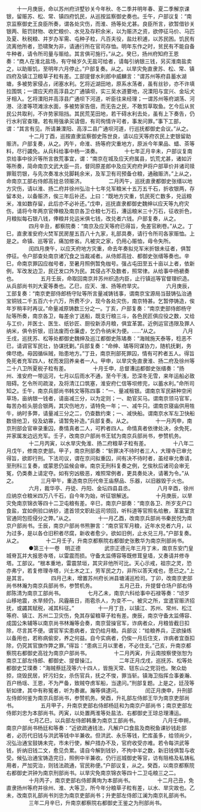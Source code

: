 <!-- { "loadSidebar": true } -->
　　十一月庚辰，命以苏州府浒墅钞关今年秋、冬二季并明年春、夏二季解京课银，留赈苏、松、常、镇四府饥民，从巡按监察御史奏也。壬午，户部议复：“南京监察御史王良臣所奏，谓各处灾伤，而淮、扬等处尤甚。良臣所言，欲暂借钞关银两、赃罚财物、收贮粮价、水兑及存积余米，以为赈济之资，欲停征马价、马匹及夏、秋税粮、并岁办军需、屯种子粒，凡百夫役，盐灶积逋，以苏民困。饥民有流离他所者，恐啸聚为非，请通行所在官司存恤。明年东作之时，贫民有不能自备牛种者，请令所司量与赈给。其言俱可施行。”从之。癸巳，扬州府知府王恩奏：“商人在淮北盐场，有守候岁久无盐可给者，请每引纳银三钱，另买淮南盐卖之，以助赈饥，至明年六月停止。”户部复奏。从之。以旱灾免直隶苏、松、常、镇四府及镇江卫粮草子粒有差。工部提督水利郎中威麟言：“谓苏州等府县蓄水湖塘，多被势家侵占，闭塞水利。乞将近湖田地，原系水荡者，虽有丝钞，亦不许填拉围筑；一谓应天府高淳县之广通镇坝，实三吴水道要地，况溧阳与宜兴、金坛犬牙相入。乞将溧阳并高淳县广通坝下河道，听臣往来经理；一谓苏州等府湖荡、河港、泾溇等项滩涂水面，多被势家告佃，而无告之民，不敢剪草取鱼。乞今后从贫民公共取利，不许势家阻挡。其民荒芜田地，若干碍水利去处，虽有上下奏告，仍行水利官查理。若有用强承买请佃，有司徇情许可者，事发问罪。”事下工部，谓：“其言有见。所请兼溧阳、高淳二县广通坝河道，行巡抚都御史会议。”从之。
　　
　　十二月丁酉，巡按直隶监察御史陈世良，请以应天等府农民上吏银留助赈济。户部复奏，从之。丙午，命淮、扬等府灾重地方，原派今年果品、蜡、茶等料，尽行蠲免。从兵科给事中杨一渶奏。
　　
　　十七年正月辛未，户部议复南京给事中徐沂等所言救荒事宜，谓：“南京在城及应天府属县，饥荒尤甚，诸如沂等所奏，简命南京文武大臣一员，督同原差郎中及应天府府尹将户部草价并诸司赎罪赃罚银，与先次奏准水兑脚耗余米，及军卫有司预备仓粮，通融赈济。”上从之，命南京工部右侍郎高铨总领赈济。
　　
　　二月丙午，巡抚直隶都御史张缙以地方灾伤，请以淮、扬二府并徐州弘治十七年兑军粮米十五万五千石，折收银两，存留本处，以备赈济，俟三年后补还。上曰：“既地方灾重，饥民死亡数多，兑运粮米，准如数存留，此后亦不必补还。”戊申，巡抚直隶都御史魏绅以应天等九府灾伤，请将今年两京官俸粮及南京各卫仓粮七万石，漕运粮米三十万石，征收折色，月粮拟每石银八钱，俸粮并兑运米俱七钱，改兑者六钱。户部复奏，从之。
　　
　　四月辛丑，都察院奏：“南京及应天等府已得旨，免差官刷卷。”从之。丁巳，直隶淮安府火焚军民房屋五百八十九家，礼部具奏，请行令所司各家赈恤。上是之。命镇、巡等官，痛加修省。凡被灾之家，仍用心赈恤，毋令失所。
　　
　　闰四月庚午，以应天府地方灾重，命去年奏拟兑军米折银未征者，俱暂停征。令户部查处南京诸冗食之当裁减者。从侍郎高铨、都御史张缙等奏也。辛巳，命南京罪囚应枷号者，至暑月照例暂免枷号。强占屯田至五十亩以上者，依新例，军改发边卫，民迁发口外为民。其侵占不及数者，照常律。从给事中杨褫奏也。
　　
　　五月壬辰，命取回南京并苏州织造内臣，止行镇巡等官督理织造。从兵部尚书刘大夏等奏也。乙巳，应天、淮、扬等府旱灾。
　　
　　六月庚辰，工部复奏：“南京吏部侍郎杨守阯等所言量减铸钱事，谓南京宝源局当鼓铸弘治通宝铜钱二千五百六十六万，所费不少，现今各处灾伤，南京特甚。乞暂停铸造，俟年岁稍丰时再议。”命量减原铸数三分之一。丁亥，户部复奏：“南京吏部侍郎杨守阯等所奏，南京各卫，每差余丁送船，既支行粮三斗，各色民匠俱应役之数，又给与工价，并医士、医生、纸钞匠、厨役新添月粮，俱宜革罢。近例运官违限及罪人纳米，俱令折银，旧法废而仓廉虚，乞仍令纳米为便。……”从之。
　　
　　八月壬戌，巡抚苏、松等处都御史魏绅及巡江都御史陈璚奏：“海贼施天泰等，稔恶不已，请调官军民壮，协谋抚剿。”兵部复奏：“命绅、璚等同谋协力，随机抚剿，务俾尽绝。毋因循纵贼，贻患地方。”丁丑，南京刑部死罪囚，情有可矜者五人。得旨免死者充军四人，杖而发回养亲者一人。甲申，以旱灾免直隶淮、扬二府及徐州等二十八卫所夏税子粒有差。
　　
　　十月壬申，总督漕运都御史张缙奏：“扬州、淮安府一带运河，七月以后雨水不通，至今干浅，恐深冬无雪，来年运船必致阻碍。乞令所司疏浚，及将清江口筑塞，淮安府仁信等坝修完，以蓄水利。”命所司知之。壬午，南京兵部尚书韩文等陈四事：“一、量减租银。谓南京军民耕种空闲草场，亩纳银一钱者，请亩减三分，以为定则；一、助官买马。谓南京领马官军，每苦办桩头朋合银两，其灾伤地方，请特免一年；一、减牛只。谓南京寝庙供用牲牛，纳时多弊，请量减三分之二，仍查数约束；一、减快船。谓南京水军左卫快船数倍他卫，役及幼寡，请暂免补造。”兵部复奏。从之。
　　
　　十一月丙申，南京刑部会官审录重囚，奏情真者二人，可矜者四人。命情真者依律处决，余免死，并家属发边远充军。壬子，改南京户部尚书王轼为南京兵部尚书，参赞机务。
　　
　　十二月丙寅，以水旱灾免淮、扬二府粮草子粒有差。
　　
　　十八年二月戊午，修南京吏部。甲子，南京刑部奏：“斩罪决不待时者三人，大理寺已审允得旨，欲即行刑。下法司议，谓在京问拟重囚，间有决不待时者，虽经审允奏请，至刑科三复奏，或蒙恩仍监候会审。南京无刑科复奏之例，乞俟秋后诸司会审无冤，仍类奏上请定夺。如有穷凶极恶，难照常例者，更具奏处决，请著为令。”从之。
　　
　　三月甲午，重造南京历代帝王庙祭品、乐器，以旧器毁于火也。
　　
　　六月，裁华亭、丹徒、丹阳、金坛四县县丞。
　　
　　八月辛酉，徐州应纳京仓粮米四万八千石，自今年为始，听征银解送。
　　
　　十月庚辰，以旱灾免南京锦衣等四十二卫屯粮有差。辛巳，南京户部奏：“南京各卫、所岁支户口食盐，宜如例验口纳钞，遣首领文职赴运司领回，听科道等官照名给散，革富室贪官通同包揽侵分之弊。”从之。
　　
　　十一月乙酉，改南京兵部尚书秦民悦为南京户部尚书。壬辰，南京户部尚书熊翀言：“南京官军月粮，近年水兑者六月，以为过多，是以各仓旧积者尽腐，新收者愈少。欲如旧例，止水兑三月。”户部复奏。从之。
　　
　　十二月壬子，升南京都察院右都御史张敷华为南京刑部尚书。
　　
　　●第三十一卷　明正德
　　
　　武宗正德元年三月丁未，南京东安门皇城脊瓦并大报恩寺塔，以雷震而损。守备太监傅容等既修茸皇墙，又奏请并修寺塔。工部议。“根本重地，雷震禁垣，其灾非他所可比。天心示戒，祖宗之灵，恐亦弗宁，若复修理寺塔，兴土木之工，劳军民之力，非所以答天戒也，愿已之。”上是其言。
　　
　　四月己未，增置苏州府长洲县塘浦巡检司。丁卯，改南京吏部尚书林瀚为南京兵部尚书，参赞机务。
　　
　　五月己丑，升提督仓场户部右侍郎陈清为南京工部尚书。
　　
　　七月乙未，南京六科给事中石禄等奏：“顷岁山移地震，水旱频仍，风霾蔽日，雨雹杀人，为变不一。被灾之所，宜遣官赈济招抚，或蠲其赋税，减其科征。”
　　
　　十一月丁丑，以镇江、苏州、常州、松江等府、镇江、苏州二卫灾伤，免其存留粮草子粒有差。庚辰，南京守备太监傅容、成国公朱辅等以南京尚书林瀚等会奏，南京营操官军，诈病者众，月粮皆截日扣除，尽言其不便。谓官军实患病者，宜仍给月粮。兵部议：“给粮养兵，正欲操练以备用也，若称病偷安，养之何益。自今实病者，仍俟一月后住支，诈病者宜亟扣除，仍究其官旗作弊之罪。”得旨：“患病三月以里者，不必住支。”己亥，升南京都察院右都御史高铨为南京户部尚书。
　　
　　十二月丙寅，升云南按察使张恕为南京工部左侍郎、都御史、提督操江。
　　
　　二年正月戊戌，巡抚苏、松等处都御史艾璞奏：”海贼蔡廷茂等六十四人，皆施天常、钮东山之党羽也。聚众劫掠，烧毁民居，奸污妇女，杀伤官兵，抚之不悛，罪当斩。镇海卫指挥佥事姜瀚、百户杨瑶、王恩，不为严备，致贼夺虏军船，当逮问。”刑部复题。上是之，廷茂等斩如律，其中有称冤者，听为奏谳。瀚等俱逮问。
　　
　　闰正月庚申，升刑部左侍郎何鉴为南京兵部尚书，参赞机务。癸酉，升礼部左侍郎王华为南京吏部尚书。
　　
　　五月甲子，升南京吏部右侍郎杨廷和为南京户部尚书；南京吏部左侍郎刘忠为本部尚书。丙寅，以处置两淮等处盐法、右都御史王琼总理漕运。
　　
　　七月乙巳，以兵部左侍郎韩重为南京工部尚书。
　　
　　八月壬申朔，南京户部尚书杨廷和等奏：“近欲疏通钱法，凡解户口食盐及商税鱼课钞钱赴部者，必历代旧钱与洪武等钱中半兼收。但洪武、永乐等钱，贮库虽多，给领尚少，况弘治通宝鼓铸未完，市未行使，解户措办不及，官府收受亦难。若令每洪武等钱，折纳旧钱二文，愈见负累。请自今解到钱钞，不拘中半之数，新旧钱俱暂与收受。候弘治通宝铸造完日，照例中半兼收。仍行巡城御史等官，访有阻格及私铸私用者，严加究治，则钱法疏通，官民称便。”户部议复，从之。癸酉，以南京都察院右都御史洪钟为南京刑部尚书。以旱灾免南京锦衣等四十二卫屯粮三之二。
　　
　　十月丙子，南京吏部右侍郎黄珣为本部尚书。
　　
　　十二月己丑，免直隶扬州等府并徐州、淮、大等卫，所今年分粮草子粒有差，以水、旱灾故也。乙未，改南京礼部尚书刘忠为南京吏部尚书；升吏部左侍郎江澜为南京礼部尚书。
　　
　　三年二月辛巳，升南京都察院右都御史王鉴之为刑部尚书。
　　
